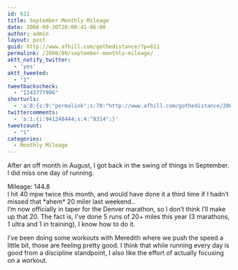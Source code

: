 ```yaml
---
id: 611
title: September Monthly Mileage
date: 2008-09-30T20:00:41-06:00
author: admin
layout: post
guid: http://www.afhill.com/gothedistance/?p=611
permalink: /2008/09/september-monthly-mileage/
aktt_notify_twitter:
  - 'yes'
aktt_tweeted:
  - "1"
tweetbackscheck:
  - "1243777906"
shorturls:
  - 'a:8:{s:9:"permalink";s:70:"http://www.afhill.com/gothedistance/2008/09/september-monthly-mileage/";s:7:"tinyurl";s:25:"http://tinyurl.com/5xl43o";s:4:"isgd";s:17:"http://is.gd/gBCf";s:5:"bitly";s:18:"http://bit.ly/O7GR";s:5:"snipr";s:22:"http://snipr.com/afcv9";s:5:"snurl";s:22:"http://snurl.com/afcv9";s:7:"snipurl";s:24:"http://snipurl.com/afcv9";s:4:"trim";s:17:"http://tr.im/awfv";}'
twittercomments:
  - 'a:1:{i:941248444;s:4:"8314";}'
tweetcount:
  - "1"
categories:
  - Monthly Mileage
---
```

After an off month in August, I got back in the swing of things in September. I did miss one day of running.

Mileage: 144.8  
I hit 40 mpw twice this month, and would have done it a third time if I hadn&#8217;t missed that \*ahem\* 20 miler last weekend..  
I&#8217;m now officially in taper for the Denver marathon, so I don&#8217;t think I&#8217;ll make up that 20. The fact is, I&#8217;ve done 5 runs of 20+ miles this year (3 marathons, 1 ultra and 1 in training), I know how to do it.

I&#8217;ve been doing some workouts with Meredith where we push the speed a little bit, those are feeling pretty good. I think that while running every day is good from a discipline standpoint, I also like the effort of actually focusing on a workout.